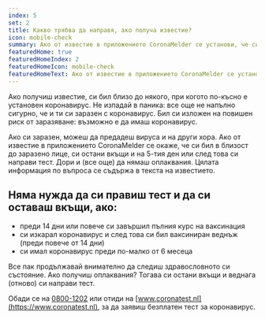 ```yaml
---
index: 5
set: 2
title: Какво трябва да направя, ако получа известие?
icon: mobile-check
summary: Ако от известие в приложението CoronaMelder се установи, че си бил близо до заразено лице, можеш веднага да си направиш тест, дори и (още) да нямаш оплаквания.
featuredHome: true
featuredHomeIndex: 2
featuredHomeIcon: mobile-check
featuredHomeText: Ако от известие в приложението CoronaMelder се установи, че си бил близо до заразено лице, можеш веднага да си направиш тест, дори и (още) да нямаш оплаквания.  
---
```

Ако получиш известие, си бил близо до някого, при когото по-късно е установен коронавирус. Не изпадай в паника: все още не напълно сигурно, че и ти си заразен с коронавирус. Бил си изложен на повишен риск от заразяване: възможно е да имаш коронавирус.

Ако си заразен, можеш да предадеш вируса и на други хора. Ако от известие в приложението CoronaMelder се окаже, че си бил в близост до заразено лице, си остани вкъщи и на 5-тия ден или след това си направи тест. Дори и (все още) да нямаш оплаквания. Цялата информация по въпроса се съдържа в текста на известието.
 
## Няма нужда да си правиш тест и да си оставаш вкъщи, ако:

- преди 14 дни или повече си завършил пълния курс на ваксинация
- си изкарал коронавирус и след това си бил ваксиниран веднъж (преди повече от 14 дни)
- си имал коронавирус преди по-малко от 6 месеца

Все пак продължавай внимателно да следиш здравословното си състояние. Ако получиш оплаквания? Тогава си остани вкъщи и веднага (отново) си направи тест.

Обади се на [0800-1202](tel:+318001202) или отиди на [www.coronatest.nl](https://www.coronatest.nl), за да заявиш безплатен тест за коронавирус.
